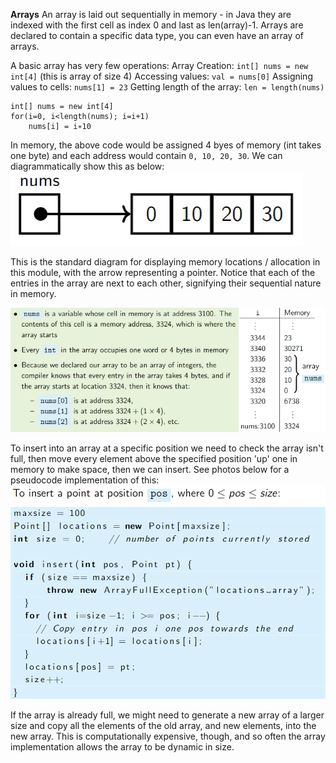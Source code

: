 **Arrays**
An array is laid out sequentially in memory - in Java they are indexed with the first cell as index 0 and last as len(array)-1. Arrays are declared to contain a specific data type, you can even have an array of arrays.

A basic array has very few operations:
	Array Creation:
	`int[] nums = new int[4]` (this is array of size 4)
	Accessing values:
	`val = nums[0]`
	Assigning values to cells:
	`nums[1] = 23`
	Getting length of the array:
	`len = length(nums)`

```
int[] nums = new int[4]  
for(i=0, i<length(nums); i=i+1)  
	nums[i] = i∗10
```

In memory, the above code would be assigned 4 byes of memory (int takes one byte) and each address would contain `0, 10, 20, 30`. We can diagrammatically show this as below:![](Images/chrome_6VI04rAIfd.png)

This is the standard diagram for displaying memory locations / allocation in this module, with the arrow representing a pointer. Notice that each of the entries in the array are next to each other, signifying their sequential nature in memory.

![](Images/PaintDotNet_K10XPyXXFw.png)

To insert into an array at a specific position we need to check the array isn't full, then move every element above the specified position 'up' one in memory to make space, then we can insert. See photos below for a pseudocode implementation of this:
![](Images/chrome_I8rrYsaM5G.png)

If the array is already full, we might need to generate a new array of a larger size and copy all the elements of the old array, and new elements, into the new array. This is computationally expensive, though, and so often the array implementation allows the array to be dynamic in size.